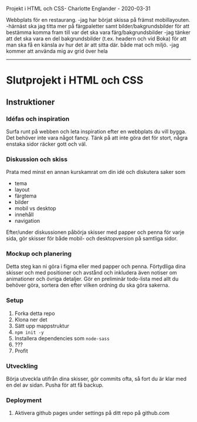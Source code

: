 Projekt i HTML och CSS- Charlotte Englander - 2020-03-31

Webbplats för en restaurang.
-jag har börjat skissa på främst mobillayouten.
-härnäst ska jag titta mer på färgpaletter samt bilder/bakgrundsbilder 
 för att bestämma komma fram till var det ska vara färg/bakgrundsbilder
-jag tänker att det ska vara en del bakgrundsbilder (t.ex. headern och vid Boka) 
 för att man ska få en känsla av hur det är att sitta där. både mat och miljö.
-jag kommer att använda mig av grid över hela


_______________________________________________________________________________________


# Slutprojekt i HTML och CSS

## Instruktioner

### Idéfas och inspiration
Surfa runt på webben och leta inspiration efter en webbplats du vill bygga. Det behöver inte vara något fancy.
Tänk på att inte göra det för stort, några enstaka sidor räcker gott och väl.

### Diskussion och skiss
Prata med minst en annan kurskamrat om din idé och diskutera saker som 
* tema
* layout
* färgtema
* bilder
* mobil vs desktop
* innehåll
* navigation

Efter/under diskussionen påbörja skisser med papper och penna för varje sida,
gör skisser för både mobil- och desktopversion på samtliga sidor.

### Mockup och planering
Detta steg kan ni göra i figma eller med papper och penna.
Förtydliga dina skisser och med positioner och avstånd och inkludera även notiser om animationer och övriga detaljer.
Gör en preliminär todo-lista med allt du behöver göra, sortera den efter vilken ordning du ska göra sakerna.

### Setup
1. Forka detta repo
2. Klona ner det
3. Sätt upp mappstruktur
4. `npm init -y`
5. Installera dependencies som `node-sass`
6. ???
7. Profit

### Utveckling
Börja utveckla utifrån dina skisser, 
gör commits ofta, så fort du är klar med en del av sidan.
Pusha för att få backup.

### Deployment
1. Aktivera github pages under settings på ditt repo på github.com
